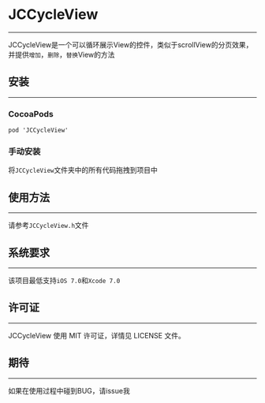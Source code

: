 # JCCycleView
---
JCCycleView是一个可以循环展示View的控件，类似于scrollView的分页效果，并提供`增加`，`删除`，`替换`View的方法

## 安装
---
### CocoaPods

`pod 'JCCycleView'`

### 手动安装
将`JCCycleView`文件夹中的所有代码拖拽到项目中


## 使用方法
---
请参考`JCCycleView.h`文件


## 系统要求
---
该项目最低支持`iOS 7.0`和`Xcode 7.0`

##	许可证
---
JCCycleView 使用 MIT 许可证，详情见 LICENSE 文件。


## 期待
---
如果在使用过程中碰到BUG，请issue我
